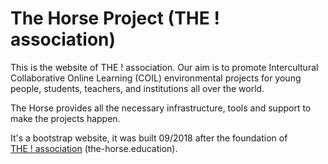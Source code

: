 # The Horse Project (THE ! association)

This is the website of THE ! association.
Our aim is to promote Intercultural Collaborative Online Learning (COIL) environmental projects for young people, students, teachers, and institutions all over the world.

The Horse provides all the necessary infrastructure, tools and support to make the projects happen.

It's a bootstrap website, it was built 09/2018 after the foundation of  
[THE ! association](https://the-horse.education) (the-horse.education).
